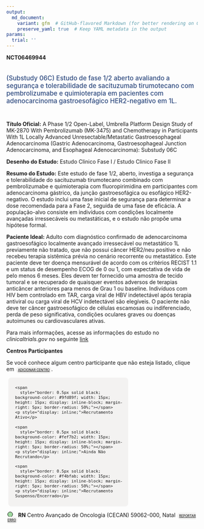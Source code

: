 ```yaml
---
output: 
  md_document:
    variant: gfm  # GitHub-flavored Markdown (for better rendering on GitHub)
    preserve_yaml: true  # Keep YAML metadata in the output
params:
  trial: ''
---
```


<script async src="https://scripts.simpleanalyticscdn.com/latest.js"></script>

**NCT06469944**

<div style="padding: 5px 5px 5px 0px; font-size: 1.20em; font-weight: 500; color: #2E4A7F; text-align: left; margin-bottom: 20px">

(Substudy 06C) Estudo de fase 1/2 aberto avaliando a segurança e
tolerabilidade de sacituzumab tirumotecano com pembrolizumabe e
quimioterapia em pacientes com adenocarcinoma gastroesofágico
HER2-negativo em 1L.

</div>

**Título Oficial:** A Phase 1/2 Open-Label, Umbrella Platform Design
Study of MK-2870 With Pembrolizumab (MK-3475) and Chemotherapy in
Participants With 1L Locally Advanced Unresectable/Metastatic
Gastroesophageal Adenocarcinoma (Gastric Adenocarcinoma,
Gastroesophageal Junction Adenocarcinoma, and Esophageal
Adenocarcinoma): Substudy 06C

**Desenho do Estudo:** Estudo Clinico Fase I / Estudo Clinico Fase II

**Resumo do Estudo:** Este estudo de fase 1/2, aberto, investiga a
segurança e tolerabilidade do sacituzumab tirumotecano combinado com
pembrolizumabe e quimioterapia com fluoropirimidina em participantes com
adenocarcinoma gástrico, da junção gastroesofágica ou esofágico
HER2-negativo. O estudo inclui uma fase inicial de segurança para
determinar a dose recomendada para a Fase 2, seguida de uma fase de
eficácia. A população-alvo consiste em indivíduos com condições
localmente avançadas irressecáveis ou metastáticas, e o estudo não
propõe uma hipótese formal.

**Paciente Ideal:** Adulto com diagnóstico confirmado de adenocarcinoma
gastroesofágico localmente avançado irressecável ou metastático 1L
previamente não tratado, que não possui câncer HER2/neu positivo e não
recebeu terapia sistêmica prévia no cenário recorrente ou metastático.
Este paciente deve ter doença mensurável de acordo com os critérios
RECIST 1.1 e um status de desempenho ECOG de 0 ou 1, com expectativa de
vida de pelo menos 6 meses. Eles devem ter fornecido uma amostra de
tecido tumoral e se recuperado de quaisquer eventos adversos de terapias
anticâncer anteriores para menos de Grau 1 ou baseline. Indivíduos com
HIV bem controlado em TAR, carga viral de HBV indetectável após terapia
antiviral ou carga viral de HCV indetectável são elegíveis. O paciente
não deve ter câncer gastroesofágico de células escamosas ou
indiferenciado, perda de peso significativa, condições oculares graves
ou doenças autoimunes ou cardiovasculares ativas.

Para mais informações, acesse as informações do estudo no
*clinicaltrials.gov* no seguinte
[link](https://clinicaltrials.gov/ct2/show/NCT06469944)

**Centros Participantes**

Se você conhece algum centro participante que não esteja listado, clique
em
<span style="color: #2E4A7F; margin-left: 2px; padding: 4px; background-color: #f3f2f1; border-radius: 8px; font-weight: 500; font-size: 0.6em"><a
href="https://flazar.shinyapps.io/formsapp?study_nct_id=NCT06469944&amp;location_id=N%2FA&amp;location_full_name=N%2FA&amp;form_type=Adicionar%20Centro"
target="_blank">ADICIONAR CENTRO</a></span>.

<div style="margin-bottom: 8px; margin-left: 5px; padding: 8px; max-width: 300px; background-color: #f3f2f1; border-radius: 8px; font-size: 0.9em">

<div style="margin-left: 10px;">

    <span 
      style="border: 0.5px solid black; background-color: #9fd89f; width: 15px; height: 15px; display: inline-block; margin-right: 5px; border-radius: 50%;"></span>
    <p style="display: inline;">Recrutamento Ativo</p>

</div>

<div style="margin-left: 10px;">

    <span 
      style="border: 0.5px solid black; background-color: #fef7b2; width: 15px; height: 15px; display: inline-block; margin-right: 5px; border-radius: 50%;"></span>
    <p style="display: inline;">Ainda Não Recrutando</p>

</div>

<div style="margin-left: 10px;">

    <span 
      style="border: 0.5px solid black; background-color: #f4bfab; width: 15px; height: 15px; display: inline-block; margin-right: 5px; border-radius: 50%;"></span>
    <p style="display: inline;">Recrutamento Suspenso/Encerrado</p>

</div>

</div>

<div style="margin: 3px;">

<span style="border: 0.5px solid black; display: inline-block; width: 12px; height: 12px; border-radius: 50%; margin-right: 10px; padding-bottom: 0px; background-color: #9fd89f;"></span>
<b>RN</b> Centro Avançado de Oncologia (CECAN) 59062-000, Natal
<span style="color: #2E4A7F; margin-left: 2px; padding: 4px; background-color: #f3f2f1; border-radius: 8px; font-weight: 500; font-size: 0.6em"><a
href="https://flazar.shinyapps.io/formsapp?study_nct_id=NCT06469944&amp;location_id=LIGANORTERIOGRANDENSECONTRAOCANCERSITE6303NATALRIOGRANDEDONORTE59062000BRAZIL&amp;location_full_name=Centro%20Avan%C3%A7ado%20de%20Oncologia%20%28CECAN%29%2C%2059062-000%2C%20Natal&amp;form_type=Reportar%20Erro"
target="_blank">REPORTAR ERRO</a></span>

</div>
